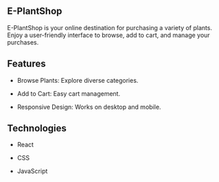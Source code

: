 ## E-PlantShop

E-PlantShop is your online destination for purchasing a variety of plants. Enjoy a user-friendly interface to browse, add to cart, and manage your purchases.

## Features

- Browse Plants: Explore diverse categories.

- Add to Cart: Easy cart management.

- Responsive Design: Works on desktop and mobile.

## Technologies

- React

- CSS

- JavaScript
